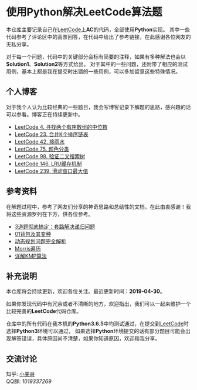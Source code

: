 # 使用Python解决LeetCode算法题

本仓库主要记录自己在[LeetCode](https://leetcode-cn.com/problemset/algorithms/)上**AC**的代码，全部使用**Python**实现。
其中一些代码参考了评论区中的高票回答，在代码中给出了参考链接，在此感谢各位网友的无私分享。

对于每一个问题，代码中的关键部分会标有简要的注释，如果有多种解法也会以**Solution1**、**Solution2**等方式给出。
对于其中的一些问题，还附带了相应的测试用例，基本上都是我在提交时出错的一些用例，可以多加留意这些特殊情况。

## 个人博客
对于我个人认为比较经典的一些题目，我会写博客记录下解题的思路，感兴趣的话可以参看。博客正在持续更新中。

- [LeetCode 4. 寻找两个有序数组的中位数](https://blog.csdn.net/MiMicoa/article/details/89042780)
- [LeetCode 23. 合并K个排序链表](https://blog.csdn.net/MiMicoa/article/details/88661264)
- [LeetCode 42. 接雨水](https://zhuanlan.zhihu.com/p/64377940)
- [LeetCode 75. 颜色分类](https://blog.csdn.net/MiMicoa/article/details/89736952)
- [LeetCode 98. 验证二叉搜索树](https://blog.csdn.net/MiMicoa/article/details/88567135)
- [LeetCode 146. LRU缓存机制](https://blog.csdn.net/MiMicoa/article/details/88581029)
- [LeetCode 239. 滑动窗口最大值](https://blog.csdn.net/MiMicoa/article/details/88707722)

## 参考资料
在解题过程中，参考了网友们分享的神奇思路和总结性的文档，在此由衷感谢！我将这些资源罗列在下方，供各位参考。

- [3道题彻底搞定：套路解决递归问题](http://39.96.217.32/blog/4#comment-container)
- [01背包及其变种](https://cloud.tencent.com/developer/article/1036967)
- [动态规划问题完全解析](https://blog.csdn.net/u010365335/article/details/88182369#commentBox)
- [Morris遍历](https://blog.csdn.net/u014532901/article/details/79180855)
- [详解KMP算法](https://www.cnblogs.com/yjiyjige/p/3263858.html)

## 补充说明
本仓库将会持续更新，欢迎各位关注。最近更新时间：**2019-04-30**。

如果你发现代码中有冗余或者不清晰的地方，欢迎指出，我们可以一起来维护一个比较完善的**LeetCode**代码仓库。

仓库中的所有代码在我本机的**Python3.6.5**中均测试通过，在提交到[LeetCode](https://leetcode-cn.com/problemset/algorithms/)时选择**Python3**环境可以通过，
如果选择**Python**环境提交的话有部分题目可能会出现解答错误，具体原因尚不清楚，如果你知道原因，欢迎和我分享。

## 交流讨论
知乎: [小美哥](https://www.zhihu.com/people/gymcoolboy/) <br>
QQ群: *1019337269*
